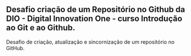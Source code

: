 ## Desafio criação de um Repositório no Github da DIO - Digital Innovation One - curso Introdução ao Git e ao Github.
Desafio de criação, atualização e sincornização de um repositório no GitHub.
